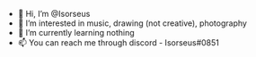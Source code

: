 - 👋 Hi, I’m @Isorseus
- 👀 I’m interested in music, drawing (not creative), photography
- 🌱 I’m currently learning nothing
- 📫 You can reach me through discord - Isorseus#0851

<!---
Isorseus/Isorseus is a ✨ special ✨ repository because its `README.md` (this file) appears on your GitHub profile.
You can click the Preview link to take a look at your changes.
--->
